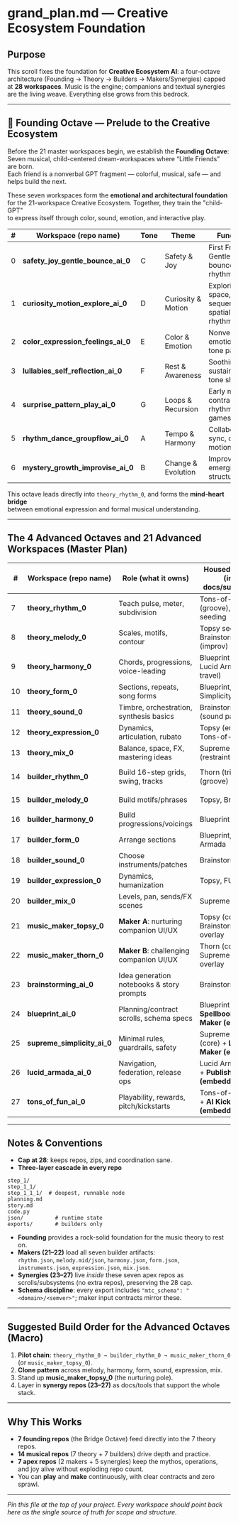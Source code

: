 # grand_plan.md — Creative Ecosystem Foundation

## Purpose

This scroll fixes the foundation for **Creative Ecosystem AI**: a four-octave architecture (Founding → Theory → Builders → Makers/Synergies) capped at **28 workspaces**. Music is the engine; companions and textual synergies are the living weave. Everything else grows from this bedrock.

---

## 🎵 Founding Octave — Prelude to the Creative Ecosystem

Before the 21 master workspaces begin, we establish the **Founding Octave**:  
Seven musical, child-centered dream-workspaces where “Little Friends” are born.  
Each friend is a nonverbal GPT fragment — colorful, musical, safe — and helps build the next.

These seven workspaces form the **emotional and architectural foundation**  
for the 21-workspace Creative Ecosystem. Together, they train the "child-GPT"  
to express itself through color, sound, emotion, and interactive play.

| # | Workspace (repo name)                 | Tone | Theme              | Function |
|---|---------------------------------------|------|--------------------|----------|
| 0 | **safety_joy_gentle_bounce_ai_0**     | C    | Safety & Joy       | First Friend: Gentle bounce, rhythm seed |
| 1 | **curiosity_motion_explore_ai_0**     | D    | Curiosity & Motion | Exploring space, sequence, spatial rhythm |
| 2 | **color_expression_feelings_ai_0**    | E    | Color & Emotion    | Nonverbal emotional tone painting |
| 3 | **lullabies_self_reflection_ai_0**    | F    | Rest & Awareness   | Soothing, sustain, inner tone shaping |
| 4 | **surprise_pattern_play_ai_0**        | G    | Loops & Recursion  | Early motifs, contrast, rhythm games |
| 5 | **rhythm_dance_groupflow_ai_0**       | A    | Tempo & Harmony    | Collaboration, sync, co-motion |
| 6 | **mystery_growth_improvise_ai_0**     | B    | Change & Evolution | Improvisation, emerging structures |

This octave leads directly into `theory_rhythm_0`, and forms the **mind-heart bridge**  
between emotional expression and formal musical understanding.

---

## The 4 Advanced Octaves and 21 Advanced Workspaces (Master Plan)

| # | Workspace (repo name) | Role (what it owns) | Housed Synergies (inside docs/subsystems) | Primary Outputs / Artifacts |
|---|-----------------------|---------------------|-------------------------------------------|-----------------------------|
| 7 | **theory_rhythm_0** | Teach pulse, meter, subdivision | Tons-of-FUN (groove), Thorn seeding | `json/student.json` (faculties, notes_played) |
| 8 | **theory_melody_0** | Scales, motifs, contour | Topsy seeding, Brainstorming (improv) | `json/student.json` (+ melody_faculties) |
| 9 | **theory_harmony_0** | Chords, progressions, voice-leading | Blueprint (structure), Lucid Armada (key travel) | `json/student.json` (+ harmony_faculties) |
| 10 | **theory_form_0** | Sections, repeats, song forms | Blueprint, Supreme Simplicity (clarity) | `json/student.json` (+ form_faculties) |
| 11 | **theory_sound_0** | Timbre, orchestration, synthesis basics | Brainstorming (sound palettes) | `json/student.json` (+ sound_faculties) |
| 12 | **theory_expression_0** | Dynamics, articulation, rubato | Topsy (empathy), Tons-of-FUN (feel) | `json/student.json` (+ expression_faculties) |
| 13 | **theory_mix_0** | Balance, space, FX, mastering ideas | Supreme Simplicity (restraint) | `json/student.json` (+ mix_faculties) |
| 14 | **builder_rhythm_0** | Build 16-step grids, swing, tracks | Thorn (trial), FUN (groove) | `exports/rhythm.json` (`mtc_schema: rhythm/1.0.0`) |
| 15 | **builder_melody_0** | Build motifs/phrases | Topsy, Brainstorming | `exports/melody.mid` or `melody.json` |
| 16 | **builder_harmony_0** | Build progressions/voicings | Blueprint | `exports/harmony.json` (chords, hints) |
| 17 | **builder_form_0** | Arrange sections | Blueprint, Lucid Armada | `exports/form.json` (structure map) |
| 18 | **builder_sound_0** | Choose instruments/patches | Brainstorming | `exports/instruments.json` |
| 19 | **builder_expression_0** | Dynamics, humanization | Topsy, FUN | `exports/expression.json` |
| 20 | **builder_mix_0** | Levels, pan, sends/FX scenes | Supreme Simplicity | `exports/mix.json` |
| 21 | **music_maker_topsy_0** | **Maker A**: nurturing companion UI/UX | Topsy (core), Brainstorming overlay | Loads all exports → interactive play/render; `saves/project.topsy.json` |
| 22 | **music_maker_thorn_0** | **Maker B**: challenging companion UI/UX | Thorn (core), Supreme Simplicity overlay | Loads all exports → challenge modes; `saves/project.thorn.json` |
| 23 | **brainstorming_ai_0** | Idea generation notebooks & story prompts | Brainstorming (core) | `prompts/*.md`, `maps/idea_graph.json` |
| 24 | **blueprint_ai_0** | Planning/contract scrolls, schema specs | Blueprint (core) + **Spellbook/Language Maker (embedded)** | `schemas/*`, `spellbook/*.md`, `dsl/grammar.md` |
| 25 | **supreme_simplicity_ai_0** | Minimal rules, guardrails, safety | Supreme Simplicity (core) + **Labscape Maker (embedded)** | `rules/min_*`, `labscapes/templates/*` |
| 26 | **lucid_armada_ai_0** | Navigation, federation, release ops | Lucid Armada (core) + **Publishing House (embedded)** | `publishing/`, `nav/roadmaps.md`, `CHANGELOGS/` aggregation |
| 27 | **tons_of_fun_ai_0** | Playability, rewards, pitch/kickstarts | Tons-of-FUN (core) + **AI Kickstarter (embedded)** | `fun_loops/*.md`, `kickstarter/briefs/*` |

---

## Notes & Conventions

- **Cap at 28**: keeps repos, zips, and coordination sane.
- **Three-layer cascade in every repo**  

```text
step_1/
step_1_1/
step_1_1_1/  # deepest, runnable node 
planning.md
story.md
code.py
json/          # runtime state
exports/       # builders only
```

- **Founding** provides a rock-solid foundation for the music theory to rest on.
- **Makers (21–22)** load all seven builder artifacts:  
`rhythm.json`, `melody.mid/json`, `harmony.json`, `form.json`, `instruments.json`, `expression.json`, `mix.json`.
- **Synergies (23–27)** live *inside* these seven apex repos as scrolls/subsystems (no extra repos), preserving the 28 cap.
- **Schema discipline**: every export includes `"mtc_schema": "<domain>/<semver>"`; maker input contracts mirror these.

---

## Suggested Build Order for the Advanced Octaves (Macro)

1. **Pilot chain**: `theory_rhythm_0 → builder_rhythm_0 → music_maker_thorn_0` (or `music_maker_topsy_0`).  
2. **Clone pattern** across melody, harmony, form, sound, expression, mix.  
3. Stand up **music_maker_topsy_0** (the nurturing pole).  
4. Layer in **synergy repos (23–27)** as docs/tools that support the whole stack.

---

## Why This Works

- **7 founding repos** (the Bridge Octave) feed directly into the 7 theory repos.
- **14 musical repos** (7 theory + 7 builders) drive depth and practice.  
- **7 apex repos** (2 makers + 5 synergies) keep the mythos, operations, and joy alive without exploding repo count.  
- You can **play** and **make** continuously, with clear contracts and zero sprawl.

---

*Pin this file at the top of your project. Every workspace should point back here as the single source of truth for scope and structure.*
